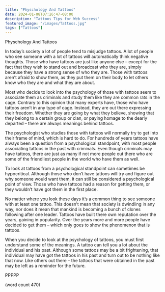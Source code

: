 ```yaml
---
title: "Physchology And Tattoos"
date: 2024-01-08T07:26:47-08:00
description: "Tattoos Tips for Web Success"
featured_image: "/images/Tattoos.jpg"
tags: ["Tattoos"]
---
```


Physchology And Tattoos

In today’s society a lot of people tend to misjudge tattoos.  A lot of people who see someone with a lot of tattoos will automatically think negative thoughts.  Those who have tattoos are just like anyone else – except for the fact that they wish to stand out and broadcast who they are, simply because they have a strong sense of who they are.  Those with tattoos aren’t afraid to show them, as they put them on their body to let others know who they are and what they are about.

Most who decide to look into the psychology of those with tattoos seem to associate them as criminals and study them like they are common rats in the cage.  Contrary to this opinion that many experts have, those who have tattoos aren’t in any type of cage.  Instead, they are out there expressing their freedom.  Whether they are going by what they believe, showing that they belong to a certain group or clan, or paying homage to the dearly departed – there are always meanings behind tattoos.

The psychologist who studies those with tattoos will normally try to get into their frame of mind, which is hard to do.  For hundreds of years tattoos have always been a question from a psychological standpoint, with most people associating tattoos in the past with criminals.  Even though criminals may have tattoos, there are just as many if not more people out there who are some of the friendliest people in the world who have them as well.

To look at tattoos from a psychological standpoint can sometimes be hypocritical.  Although those who don’t have tattoos will try and figure out why someone would want them, it can still be considered a psychological point of view.  Those who have tattoos had a reason for getting them, or they wouldn’t have got them in the first place.

No matter where you look these days it’s a common thing to see someone with at least one tattoo.  This doesn’t mean that society is dwindling in any way, nor does it mean that mankind is becoming a bunch of clones following after one leader.  Tattoos have built there own reputation over the years, gaining in popularity.  Over the years more and more people have decided to get them – which only goes to show the phenomenon that is tattoos.

When you decide to look at the psychology of tattoos, you must first understand some of the meanings.  A tattoo can tell you a lot about the individual and his past.  Although some tattoos may be a bit frightening, that individual may have got the tattoos in his past and turn out to be nothing like that now.  Like others out there – the tattoos that were obtained in the past may be left as a reminder for the future.

PPPPP

(word count 470)
